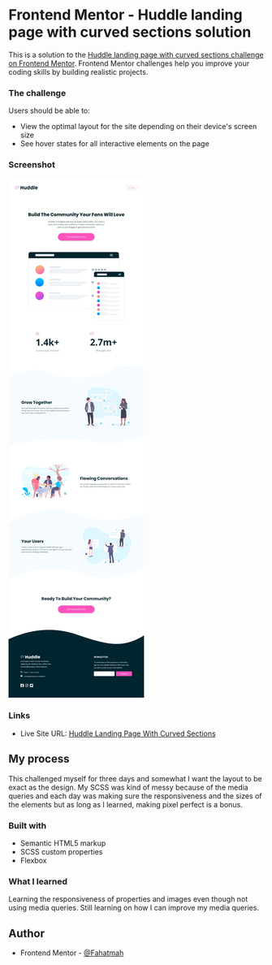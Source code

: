 # Frontend Mentor - Huddle landing page with curved sections solution

This is a solution to the [Huddle landing page with curved sections challenge on Frontend Mentor](https://www.frontendmentor.io/challenges/huddle-landing-page-with-curved-sections-5ca5ecd01e82137ec91a50f2). Frontend Mentor challenges help you improve your coding skills by building realistic projects. 

### The challenge

Users should be able to:

- View the optimal layout for the site depending on their device's screen size
- See hover states for all interactive elements on the page

### Screenshot

![](/assets/Screenshot.jpeg)

### Links

- Live Site URL: [Huddle Landing Page With Curved Sections]()

## My process
This challenged myself for three days and somewhat I want the layout to be exact as the design. My SCSS was kind of messy because of the media queries and each day was making sure the responsiveness and the sizes of the elements but as long as I learned, making pixel perfect is a bonus. 

### Built with

- Semantic HTML5 markup
- SCSS custom properties
- Flexbox

### What I learned

Learning the responsiveness of properties and images even though not using media queries. Still learning on how I can improve my media queries.

## Author

- Frontend Mentor - [@Fahatmah](https://www.frontendmentor.io/profile/Fahatmah)
